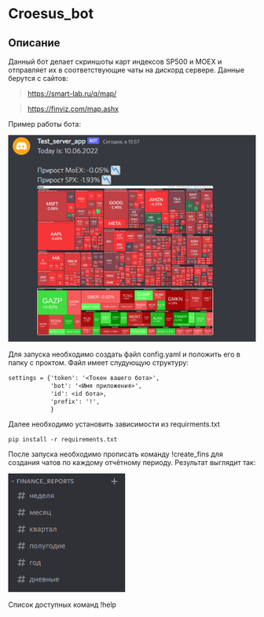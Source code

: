 # Croesus_bot
## Описание 
Данный бот делает скриншоты карт индексов SP500 и MOEX и отправляет их в соответствующие чаты на дискорд сервере. Данные берутся с сайтов:
>https://smart-lab.ru/q/map/

>https://finviz.com/map.ashx

Пример работы бота:

![alt text](imgs/img2.PNG "Title")

Для запуска необходимо создать файл config.yaml и положить его в папку с проктом. Файл имеет слудующую структуру:

    settings = {'token': '<Токен вашего бота>',
                'bot': '<Имя приложения>',  
                'id': <id бота>,    
                'prefix': '!',
                }

Далее необходимо установить зависимости из requirments.txt

    pip install -r requirements.txt

После запуска необходимо прописать команду !create_fins для создания чатов по каждому отчётному периоду. Результат выглядит так:

![alt text](imgs/img1.PNG "Title")

Cписок доступных команд !help


